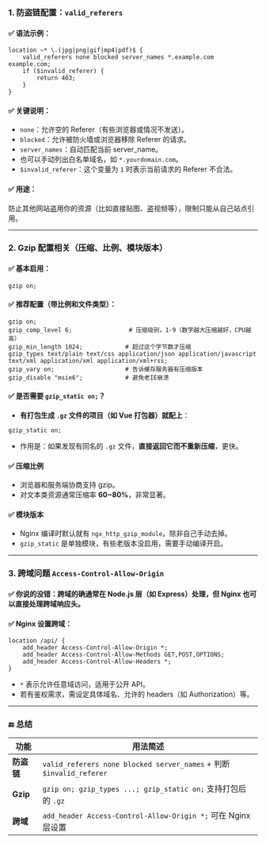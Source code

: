 ### **1. 防盗链配置：`valid_referers`**

#### ✅ **语法示例**：

```nginx
location ~* \.(jpg|png|gif|mp4|pdf)$ {
    valid_referers none blocked server_names *.example.com example.com;
    if ($invalid_referer) {
        return 403;
    }
}
```

#### ✅ **关键说明**：

- `none`：允许空的 Referer（有些浏览器或情况不发送）。
- `blocked`：允许被防火墙或浏览器移除 Referer 的请求。
- `server_names`：自动匹配当前 server_name。
- 也可以手动列出白名单域名，如 `*.yourdomain.com`。
- `$invalid_referer`：这个变量为 `1` 时表示当前请求的 Referer 不合法。

#### ✅ **用途**：

防止其他网站盗用你的资源（比如直接贴图、盗视频等），限制只能从自己站点引用。

------

### **2. Gzip 配置相关（压缩、比例、模块版本）**

#### ✅ **基本启用**：

```nginx
gzip on;
```

#### ✅ **推荐配置**（带比例和文件类型）：

```nginx
gzip on;
gzip_comp_level 6;                # 压缩级别，1-9（数字越大压缩越好，CPU越高）
gzip_min_length 1024;            # 超过这个字节数才压缩
gzip_types text/plain text/css application/json application/javascript text/xml application/xml application/xml+rss;
gzip_vary on;                    # 告诉缓存服务器有压缩版本
gzip_disable "msie6";            # 避免老IE崩溃
```

#### ✅ **是否需要 `gzip_static on;`？**

- **有打包生成 `.gz` 文件的项目（如 Vue 打包器）就配上**：

```nginx
gzip_static on;
```

- 作用是：如果发现有同名的 `.gz` 文件，**直接返回它而不重新压缩**，更快。

#### ✅ **压缩比例**

- 浏览器和服务端协商支持 gzip。
- 对文本类资源通常压缩率 **60~80%**，非常显著。

#### ✅ **模块版本**

- Nginx 编译时默认就有 `ngx_http_gzip_module`，除非自己手动去掉。
- `gzip_static` 是单独模块，有些老版本没启用，需要手动编译开启。

------

### **3. 跨域问题 `Access-Control-Allow-Origin`**

#### ✅ **你说的没错**：跨域的确**通常在 Node.js 层（如 Express）处理**，但 Nginx 也可以直接处理跨域响应头。

#### ✅ **Nginx 设置跨域**：

```nginx
location /api/ {
    add_header Access-Control-Allow-Origin *;
    add_header Access-Control-Allow-Methods GET,POST,OPTIONS;
    add_header Access-Control-Allow-Headers *;
}
```

- `*` 表示允许任意域访问，适用于公开 API。
- 若有鉴权需求，需设定具体域名、允许的 headers（如 Authorization）等。

------

### 🔚 总结

| 功能       | 用法简述                                                     |
| ---------- | ------------------------------------------------------------ |
| **防盗链** | `valid_referers none blocked server_names` + 判断 `$invalid_referer` |
| **Gzip**   | `gzip on; gzip_types ...; gzip_static on;` 支持打包后的 `.gz` |
| **跨域**   | `add_header Access-Control-Allow-Origin *;` 可在 Nginx 层设置 |